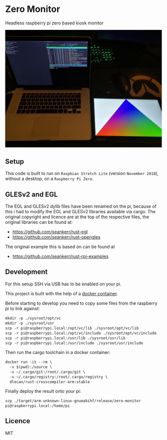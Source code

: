 # Zero Monitor

Headless raspberry pi zero based kiosk monitor

![Example Image](./resources/pi-zero-triangle.jpg)

## Setup

This code is built to run on `Raspbian Stretch Lite` (version `November 2018`), without a desktop, on a `Raspberry Pi Zero`.

## GLESv2 and EGL

The EGL and GLESv2 dylib files have been renamed on the pi, because of this i had to modify the EGL and GLESv2 libraries available via cargo. The original copyright and licence are at the top of the respective files, the original libraries can be found at:

* https://github.com/seankerr/rust-egl
* https://github.com/seankerr/rust-opengles

The original example this is based on can be found at 

* https://github.com/seankerr/rust-rpi-examples

## Development

For this setup SSH via USB has to be enabled on your pi.

This project is built with the help of a [docker container](https://github.com/dlecan/rust-crosscompiler-arm).

Before starting to develop you need to copy some files from the raspberry pi to link against:

```shell
mkdir -p ./sysroot/opt/vc
mkdir -p ./sysroot/usr
scp -r pi@raspberrypi.local:/opt/vc/lib ./sysroot/opt/vc/lib
scp -r pi@raspberrypi.local:/opt/vc/include ./sysroot/opt/vc/include
scp -r pi@raspberrypi.local:/usr/lib ./sysroot/usr/lib
scp -r pi@raspberrypi.local:/usr/include ./sysroot/usr/include
```

Then run the cargo toolchain in a docker container:

```shell
docker run -it --rm \
  -v $(pwd):/source \
  -v ~/.cargo/git:/root/.cargo/git \
  -v ~/.cargo/registry:/root/.cargo/registry \
  dlecan/rust-crosscompiler-arm:stable
```

Finally deploy the result onto your pi:

```shell
scp ./target/arm-unknown-linux-gnueabihf/release/zero-monitor pi@raspberrypi.local:/home/pi
```

## Licence

MIT
